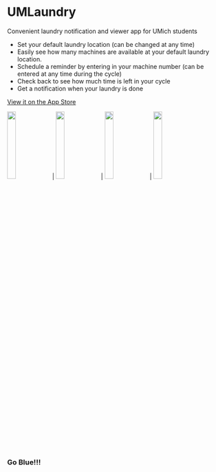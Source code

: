 # UMLaundry
Convenient laundry notification and viewer app for UMich students

* Set your default laundry location (can be changed at any time)
* Easily see how many machines are available at your default laundry location.
* Schedule a reminder by entering in your machine number (can be entered at any time during the cycle)
* Check back to see how much time is left in your cycle
* Get a notification when your laundry is done

[View it on the App Store](https://itunes.apple.com/US/app/id998426445?mt=8)

<img src="http://ayushmehra.com/UMLaundry/Resources/Screenshots/screenshot1.png" width="20%"> | <img src="http://ayushmehra.com/UMLaundry/Resources/Screenshots/screenshot2.png" width="20%"> | <img src="http://ayushmehra.com/UMLaundry/Resources/Screenshots/screenshot3.png" width="20%"> | <img src="http://ayushmehra.com/UMLaundry/Resources/Screenshots/screenshot4.png" width="20%">

### Go Blue!!!

